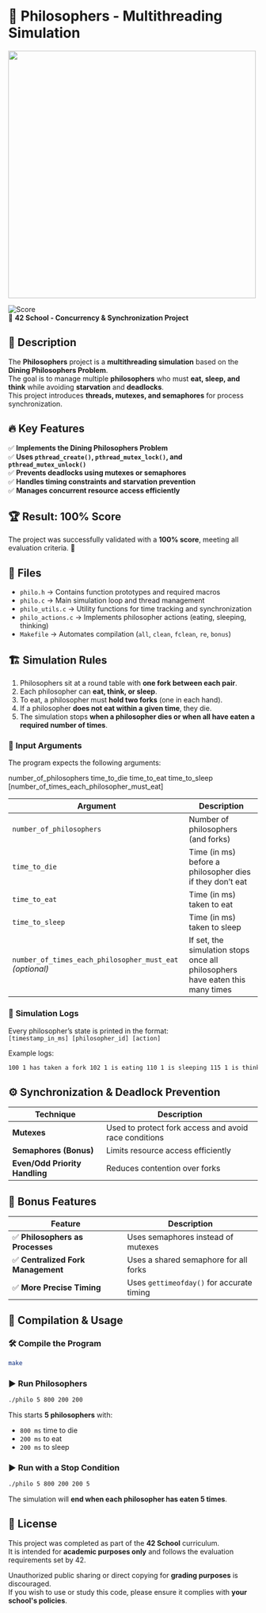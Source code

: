 # 🍝 Philosophers - Multithreading Simulation

<img src="https://github.com/user-attachments/assets/048cee8c-024a-4768-b9c8-bc1066ec22fd" width="500">

![Score](https://img.shields.io/badge/Score-100%25-brightgreen)  
📌 **42 School - Concurrency & Synchronization Project**  

## 📝 Description
The **Philosophers** project is a **multithreading simulation** based on the **Dining Philosophers Problem**.  
The goal is to manage multiple **philosophers** who must **eat, sleep, and think** while avoiding **starvation** and **deadlocks**.  
This project introduces **threads, mutexes, and semaphores** for process synchronization.

## 🔥 Key Features
✅ **Implements the Dining Philosophers Problem**  
✅ **Uses `pthread_create()`, `pthread_mutex_lock()`, and `pthread_mutex_unlock()`**  
✅ **Prevents deadlocks using mutexes or semaphores**  
✅ **Handles timing constraints and starvation prevention**  
✅ **Manages concurrent resource access efficiently**  

## 🏆 Result: **100% Score**
The project was successfully validated with a **100% score**, meeting all evaluation criteria. 🎉

## 📁 Files
- `philo.h` → Contains function prototypes and required macros  
- `philo.c` → Main simulation loop and thread management  
- `philo_utils.c` → Utility functions for time tracking and synchronization  
- `philo_actions.c` → Implements philosopher actions (eating, sleeping, thinking)  
- `Makefile` → Automates compilation (`all`, `clean`, `fclean`, `re`, `bonus`)  

## 🏗️ **Simulation Rules**
1. Philosophers sit at a round table with **one fork between each pair**.
2. Each philosopher can **eat, think, or sleep**.
3. To eat, a philosopher must **hold two forks** (one in each hand).
4. If a philosopher **does not eat within a given time**, they die.
5. The simulation stops **when a philosopher dies or when all have eaten a required number of times**.

### 🔹 **Input Arguments**
The program expects the following arguments:

number_of_philosophers time_to_die time_to_eat time_to_sleep [number_of_times_each_philosopher_must_eat]  

| Argument | Description |
|----------|-------------|
| `number_of_philosophers` | Number of philosophers (and forks) |
| `time_to_die` | Time (in ms) before a philosopher dies if they don’t eat |
| `time_to_eat` | Time (in ms) taken to eat |
| `time_to_sleep` | Time (in ms) taken to sleep |
| `number_of_times_each_philosopher_must_eat` _(optional)_ | If set, the simulation stops once all philosophers have eaten this many times |

### 🔹 **Simulation Logs**
Every philosopher’s state is printed in the format:  
`[timestamp_in_ms] [philosopher_id] [action]`  

Example logs:
```txt
100 1 has taken a fork 102 1 is eating 110 1 is sleeping 115 1 is thinking
```

## ⚙️ **Synchronization & Deadlock Prevention**
| Technique | Description |
|-----------|-------------|
| **Mutexes** | Used to protect fork access and avoid race conditions |
| **Semaphores (Bonus)** | Limits resource access efficiently |
| **Even/Odd Priority Handling** | Reduces contention over forks |

## 🎯 **Bonus Features**
| Feature | Description |
|---------|-------------|
| ✅ **Philosophers as Processes** | Uses semaphores instead of mutexes |
| ✅ **Centralized Fork Management** | Uses a shared semaphore for all forks |
| ✅ **More Precise Timing** | Uses `gettimeofday()` for accurate timing |

## 🚀 Compilation & Usage
### 🛠 **Compile the Program**
```sh
make
``` 

### ▶️ **Run Philosophers**
```sh
./philo 5 800 200 200
```

This starts **5 philosophers** with:  
- `800 ms` time to die  
- `200 ms` to eat  
- `200 ms` to sleep  

### ▶️ **Run with a Stop Condition**
```sh
./philo 5 800 200 200 5
```

The simulation will **end when each philosopher has eaten 5 times**.

## 📜 License

This project was completed as part of the **42 School** curriculum.  
It is intended for **academic purposes only** and follows the evaluation requirements set by 42.  

Unauthorized public sharing or direct copying for **grading purposes** is discouraged.  
If you wish to use or study this code, please ensure it complies with **your school's policies**.
